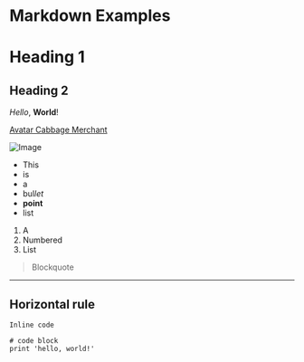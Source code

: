 # Markdown Examples
# Heading 1
## Heading 2

*Hello*, **World**!

[Avatar Cabbage Merchant](https://avatar.fandom.com/wiki/Cabbage_merchant)

![Image](https://static.wikia.nocookie.net/shipping/images/3/31/My_Cabbages.jpg/)

* This
* is
* a
* bul*let*
* **point**
* list

1. A
2. Numbered
3. List

> Blockquote

---
Horizontal rule
---

`Inline code`

```
# code block
print 'hello, world!'
```
